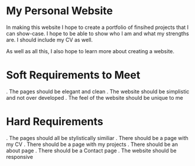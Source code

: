 # My Personal Website

In making this website I hope to create a portfolio of finsihed projects that I can show-case. I hope to be able to show who I am and what my strengths are. I should include my CV as well.

As well as all this, I also hope to learn more about creating a website.

# Soft Requirements to Meet

. The pages should be elegant and clean
. The website should be simplistic and not over developed
. The feel of the website should be unique to me

# Hard Requirements

. The pages should all be stylistically similiar
. There should be a page with my CV
. There should be a page with my projects
. There should be an about page
. There should be a Contact page
. The website should be responsive